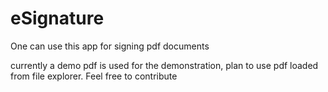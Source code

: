 # eSignature

One can use this app for signing pdf documents

currently a demo pdf is used for the demonstration, plan to use pdf loaded from file explorer. Feel free to contribute 
